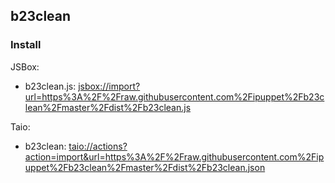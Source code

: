 ## b23clean

### Install

JSBox:
- b23clean.js: [jsbox://import?url=https%3A%2F%2Fraw.githubusercontent.com%2Fipuppet%2Fb23clean%2Fmaster%2Fdist%2Fb23clean.js](jsbox://import?url=https%3A%2F%2Fraw.githubusercontent.com%2Fipuppet%2Fb23clean%2Fmaster%2Fdist%2Fb23clean.js)

Taio:
- b23clean: [taio://actions?action=import&url=https%3A%2F%2Fraw.githubusercontent.com%2Fipuppet%2Fb23clean%2Fmaster%2Fdist%2Fb23clean.json](taio://actions?action=import&url=https%3A%2F%2Fraw.githubusercontent.com%2Fipuppet%2Fb23clean%2Fmaster%2Fdist%2Fb23clean.json)
